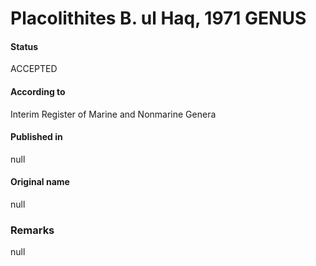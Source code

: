 Placolithites B. ul Haq, 1971 GENUS
=======

#### Status
ACCEPTED

#### According to
Interim Register of Marine and Nonmarine Genera

#### Published in
null

#### Original name
null

### Remarks
null